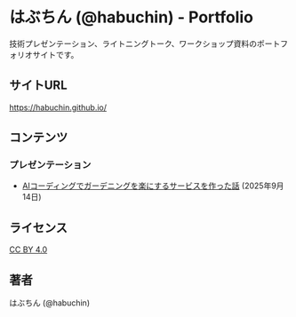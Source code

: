 # はぶちん (@habuchin) - Portfolio

技術プレゼンテーション、ライトニングトーク、ワークショップ資料のポートフォリオサイトです。

## サイトURL

https://habuchin.github.io/

## コンテンツ

### プレゼンテーション

- [AIコーディングでガーデニングを楽にするサービスを作った話](https://habuchin.github.io/presen/2025-09-14-ai-gardening/) (2025年9月14日)

## ライセンス

[CC BY 4.0](https://creativecommons.org/licenses/by/4.0/)

## 著者

はぶちん (@habuchin)
